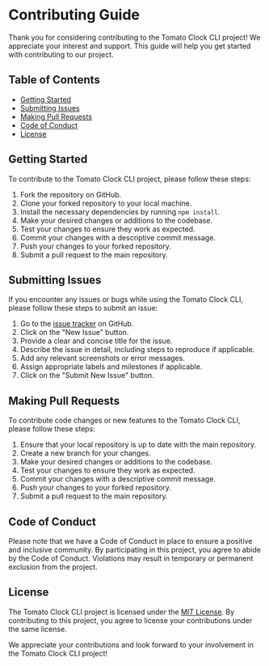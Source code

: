 # Contributing Guide

Thank you for considering contributing to the Tomato Clock CLI project! We appreciate your interest and support. This guide will help you get started with contributing to our project.

## Table of Contents
- [Getting Started](#getting-started)
- [Submitting Issues](#submitting-issues)
- [Making Pull Requests](#making-pull-requests)
- [Code of Conduct](#code-of-conduct)
- [License](#license)

## Getting Started
To contribute to the Tomato Clock CLI project, please follow these steps:

1. Fork the repository on GitHub.
2. Clone your forked repository to your local machine.
3. Install the necessary dependencies by running `npm install`.
4. Make your desired changes or additions to the codebase.
5. Test your changes to ensure they work as expected.
6. Commit your changes with a descriptive commit message.
7. Push your changes to your forked repository.
8. Submit a pull request to the main repository.

## Submitting Issues
If you encounter any issues or bugs while using the Tomato Clock CLI, please follow these steps to submit an issue:

1. Go to the [issue tracker](https://github.com/your-username/tomato-clock-cli/issues) on GitHub.
2. Click on the "New Issue" button.
3. Provide a clear and concise title for the issue.
4. Describe the issue in detail, including steps to reproduce if applicable.
5. Add any relevant screenshots or error messages.
6. Assign appropriate labels and milestones if applicable.
7. Click on the "Submit New Issue" button.

## Making Pull Requests
To contribute code changes or new features to the Tomato Clock CLI, please follow these steps:

1. Ensure that your local repository is up to date with the main repository.
2. Create a new branch for your changes.
3. Make your desired changes or additions to the codebase.
4. Test your changes to ensure they work as expected.
5. Commit your changes with a descriptive commit message.
6. Push your changes to your forked repository.
7. Submit a pull request to the main repository.

## Code of Conduct
Please note that we have a Code of Conduct in place to ensure a positive and inclusive community. By participating in this project, you agree to abide by the Code of Conduct. Violations may result in temporary or permanent exclusion from the project.

## License
The Tomato Clock CLI project is licensed under the [MIT License](https://opensource.org/licenses/MIT). By contributing to this project, you agree to license your contributions under the same license.

We appreciate your contributions and look forward to your involvement in the Tomato Clock CLI project!
